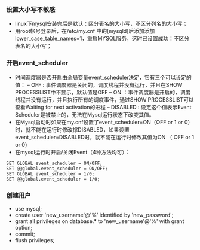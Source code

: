 ### 设置大小写不敏感
- linux下mysql安装完后是默认：区分表名的大小写，不区分列名的大小写；
- 用root帐号登录后，在/etc/my.cnf 中的[mysqld]后添加添加lower_case_table_names=1，重启MYSQL服务，这时已设置成功：不区分表名的大小写；

### 开启event_scheduler
- 时间调度器是否开启由全局变量event_scheduler决定，它有三个可以设定的值： – OFF : 事件调度器是关闭的，调度线程并没有运行，并且在SHOW PROCESSLIST中不显示，默认值是OFF – ON ：事件调度器是开启的，调度线程并没有运行，并且执行所有的调度事件，通过SHOW PROCESSLIST可以查看Waiting for next activation的进程 – DISABLED : 设定这个值表示Event Scheduler是被禁止的，无法在Mysql运行状态下改变其值。
- 在Mysql启动时如果在my.cnf设置了event_scheduler=ON（OFF or 1 or 0）时，就不能在运行时修改撑DISABLED，如果设置event_scheduler=DISABLED时，就不能在运行时修改其值为ON （ OFF or 1 or 0）
- 在mysql运行时开启/关闭Event（4种方法均可）：
```
SET GLOBAL event_scheduler = ON/OFF;
SET @@global.event_scheduler = ON/OFF;
SET GLOBAL event_scheduler = 1/0;
SET @@global.event_scheduler = 1/0;
```

### 创建用户
- use mysql;
- create user 'new_username'@'%' identified by 'new_password';
- grant all privileges on database.* to 'new_username'@'%' with grant option;
- commit;
- flush privileges;
